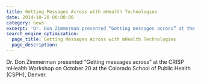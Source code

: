 ```yaml
---
title: Getting Messages Across with mHealth Technologies
date: 2014-10-20 00:00:00
category: news
excerpt: 'Dr. Don Zimmerman presented “Getting messages across” at the CRISP mHealth Workshop on October 20 at the Colorado School of Public Health (CSPH), Denver.'
search_engine_optimization:
  page_title: Getting Messages Across with mHealth Technologies
  page_description:
---
```


Dr. Don Zimmerman presented “Getting messages across” at the CRISP mHealth Workshop on October 20 at the Colorado School of Public Health (CSPH), Denver.
